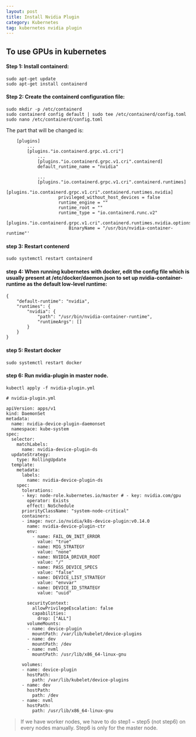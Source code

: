 ```yaml
---
layout: post
title: Install Nvidia Plugin
category: Kubernetes
tag: kubernetes nvidia plugin
---
```


## To use GPUs in kubernetes

#### Step 1: Install containerd: 
```
sudo apt-get update
sudo apt-get install containerd
```

#### Step 2: Create the containerd configuration file:
```
sudo mkdir -p /etc/containerd
sudo containerd config default | sudo tee /etc/containerd/config.toml
sudo nano /etc/containerd/config.toml
```

The part that will be changed is:

```
	[plugins]
		...
		[plugins."io.containerd.grpc.v1.cri"]
			...
			[plugins."io.containerd.grpc.v1.cri".containerd]
			default_runtime_name = "nvidia"

			...
			[plugins."io.containerd.grpc.v1.cri".containerd.runtimes]
				[plugins."io.containerd.grpc.v1.cri".containerd.runtimes.nvidia]
					privileged_without_host_devices = false
					runtime_engine = ""
					runtime_root = ""
					runtime_type = "io.containerd.runc.v2"
					[plugins."io.containerd.grpc.v1.cri".containerd.runtimes.nvidia.options]
						BinaryName = "/usr/bin/nvidia-container-runtime"'
```

#### step 3: Restart contenerd
```
sudo systemctl restart containerd
```

#### step 4: When running kubernetes with docker, edit the config file which is usually present at /etc/docker/daemon.json to set up nvidia-container-runtime as the default low-level runtime:
```
{
	"default-runtime": "nvidia",
	"runtimes": {
		"nvidia": {
			"path": "/usr/bin/nvidia-container-runtime",
			"runtimeArgs": []
		}
	}
}
```

#### step 5: Restart docker
```
sudo systemctl restart docker
```

#### step 6: Run nvidia-plugin in master node.
```
kubectl apply -f nvidia-plugin.yml
```

```
# nvidia-plugin.yml

apiVersion: apps/v1
kind: DaemonSet
metadata:
  name: nvidia-device-plugin-daemonset
  namespace: kube-system
spec:
  selector:
    matchLabels:
      name: nvidia-device-plugin-ds
  updateStrategy:
    type: RollingUpdate
  template:
    metadata:
      labels:
        name: nvidia-device-plugin-ds
    spec:
      tolerations:
      - key: node-role.kubernetes.io/master # - key: nvidia.com/gpu
        operator: Exists
        effect: NoSchedule
      priorityClassName: "system-node-critical"
      containers:
      - image: nvcr.io/nvidia/k8s-device-plugin:v0.14.0
        name: nvidia-device-plugin-ctr
        env:
          - name: FAIL_ON_INIT_ERROR
            value: "true"
          - name: MIG_STRATEGY
            value: "none"
          - name: NVIDIA_DRIVER_ROOT
            value: "/"
          - name: PASS_DEVICE_SPECS
            value: "false"
          - name: DEVICE_LIST_STRATEGY
            value: "envvar"
          - name: DEVICE_ID_STRATEGY
            value: "uuid"

        securityContext:
          allowPrivilegeEscalation: false
          capabilities:
            drop: ["ALL"]
        volumeMounts:
        - name: device-plugin
          mountPath: /var/lib/kubelet/device-plugins
        - name: dev
          mountPath: /dev
        - name: nvml
          mountPath: /usr/lib/x86_64-linux-gnu

      volumes:
      - name: device-plugin
        hostPath:
          path: /var/lib/kubelet/device-plugins
      - name: dev
        hostPath:
          path: /dev
      - name: nvml
        hostPath:
          path: /usr/lib/x86_64-linux-gnu
```

> If we have worker nodes, we have to do step1 ~ step5 (not step6) on every nodes manually. Step6 is only for the master node.